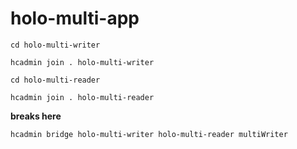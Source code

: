 # holo-multi-app

`cd holo-multi-writer`

`hcadmin join . holo-multi-writer`




`cd holo-multi-reader`

`hcadmin join . holo-multi-reader`




**breaks here**

`hcadmin bridge holo-multi-writer holo-multi-reader multiWriter`
